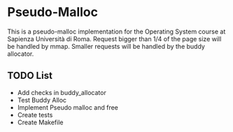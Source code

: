 # Pseudo-Malloc
  
This is a pseudo-malloc implementation for the Operating System course at Sapienza Università di Roma. Request bigger than 1/4 of the page size will be handled by mmap. Smaller requests will be handled by the buddy allocator.


## TODO List

- Add checks in buddy_allocator
- Test Buddy Alloc
- Implement Pseudo malloc and free
- Create tests  
- Create Makefile